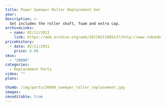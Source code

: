 ```yaml
---
title: Power Sweeper Roller Replacement Set
year: 
description: >-
  Set includes the roller shaft, foam and extra cap.
archiveLinks:
  - name: 02/11/2011
    link: https://web.archive.org/web/20110211085137/http://www.rokenbok.com/estore/spare-parts/power-sweeper-roller-replacement-set
priceHistory:
  - date: 02/11/2011
    price: 6.99
skus:
  - "20096"
categories: 
  - Replacement Parts
video: ""
plans:

thumb: /img/parts/20096_sweeper_roller_replacement.jpg
images:
cmseditable: true
---
```

